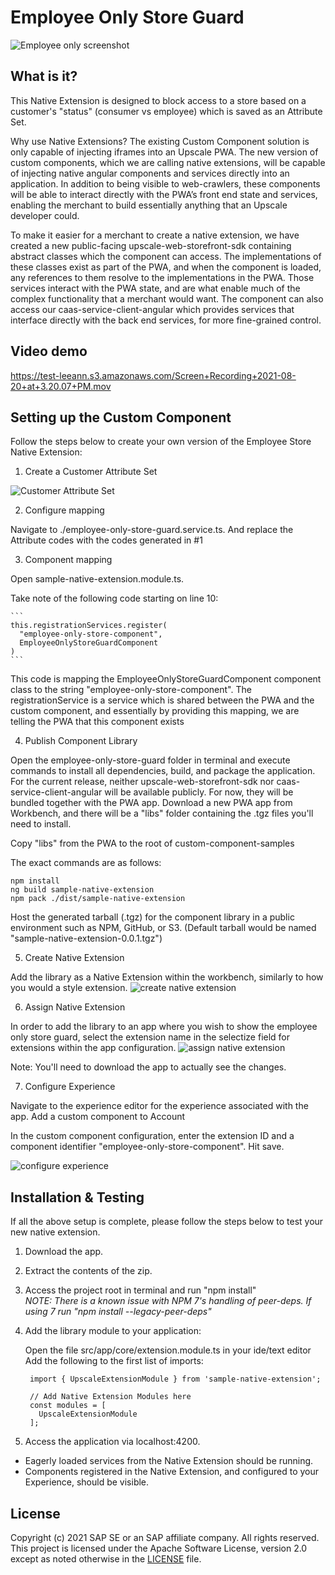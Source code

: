 # Employee Only Store Guard

![Employee only screenshot](../../../../../../../documentation/assets/employee-store-blocker.png) 

## What is it?
This Native Extension is designed to block access to a store based on a customer's "status" (consumer vs employee) which is saved as an Attribute Set.

Why use Native Extensions? The existing Custom Component solution is only capable of injecting iframes into an Upscale PWA. The new version of custom components, which we are calling native extensions, will be capable of injecting native angular components and services directly into an application. In addition to being visible to web-crawlers, these components will be able to interact directly with the PWA’s front end state and services, enabling the merchant to build essentially anything that an Upscale developer could.

To make it easier for a merchant to create a native extension, we have created a new public-facing upscale-web-storefront-sdk containing abstract classes which the component can access. The implementations of these classes exist as part of the PWA, and when the component is loaded, any references to them resolve to the implementations in the PWA. Those services interact with the PWA state, and are what enable much of the complex functionality that a merchant would want. The component can also access our caas-service-client-angular which provides services that interface directly with the back end services, for more fine-grained control.

## Video demo

https://test-leeann.s3.amazonaws.com/Screen+Recording+2021-08-20+at+3.20.07+PM.mov

## Setting up the Custom Component
Follow the steps below to create your own version of the Employee Store Native Extension:

1. Create a Customer Attribute Set

![Customer Attribute Set](../../../../../../../documentation/assets/customer-attribute-set.png) 

2. Configure mapping

Navigate to ./employee-only-store-guard.service.ts. And replace the Attribute codes with the codes generated in #1

3. Component mapping

Open sample-native-extension.module.ts.

Take note of the following code starting on line 10:

    ```
    this.registrationServices.register(
      "employee-only-store-component",
      EmployeeOnlyStoreGuardComponent
    )
    ```
    
This code is mapping the EmployeeOnlyStoreGuardComponent component class to the string "employee-only-store-component". The registrationService is a service which is shared between the PWA and the custom component, and essentially by providing this mapping, we are telling the PWA that this component exists

4. Publish Component Library

Open the employee-only-store-guard folder in terminal and execute commands to install all dependencies, build, and package the application. For the current release, neither upscale-web-storefront-sdk nor caas-service-client-angular will be available publicly. For now, they will be bundled together with the PWA app. Download a new PWA app from Workbench, and there will be a "libs" folder containing the .tgz files you'll need to install. 

Copy "libs" from the PWA to the root of custom-component-samples

The exact commands are as follows:

    npm install
    ng build sample-native-extension
    npm pack ./dist/sample-native-extension 
    
   
Host the generated tarball (.tgz) for the component library in a public environment such as NPM, GitHub, or S3. (Default tarball would be named "sample-native-extension-0.0.1.tgz")

5. Create Native Extension

Add the library as a Native Extension within the workbench, similarly to how you would a style extension.
![create native extension](../../../../../../../documentation/assets/Create_Native_Extension.png) 

6. Assign Native Extension

In order to add the library to an app where you wish to show the employee only store guard, select the extension name in the selectize field for extensions within the app configuration.
![assign native extension](../../../../../../../documentation/assets/Assign_native_extension.png) 

Note: You'll need to download the app to actually see the changes.

7. Configure Experience

Navigate to the experience editor for the experience associated with the app. Add a custom component to Account

In the custom component configuration, enter the extension ID and a component identifier "employee-only-store-component". Hit save. 

![configure experience](../../../../../../../documentation/assets/configure_experience.png) 


## Installation & Testing
If all the above setup is complete, please follow the steps below to test your new native extension.

1. Download the app.

2. Extract the contents of the zip.

3. Access the project root in terminal and run "npm install"  
  *NOTE: There is a known issue with NPM 7's handling of peer-deps. If using 7 run "npm install --legacy-peer-deps"* 

4. Add the library module to your application:

    Open the file src/app/core/extension.module.ts in your ide/text editor
    Add the following to the first list of imports:
    
   ``` 
    import { UpscaleExtensionModule } from 'sample-native-extension';

    // Add Native Extension Modules here
    const modules = [
      UpscaleExtensionModule
    ];
    ```

5. Access the application via localhost:4200. 
  - Eagerly loaded services from the Native Extension should be running. 
  - Components registered in the Native Extension, and configured to your Experience, should be visible.


## License
Copyright (c) 2021 SAP SE or an SAP affiliate company. All rights reserved. This project is licensed under the Apache Software License, version 2.0 except as noted otherwise in the [LICENSE](LICENSES/Apache-2.0.txt) file.
